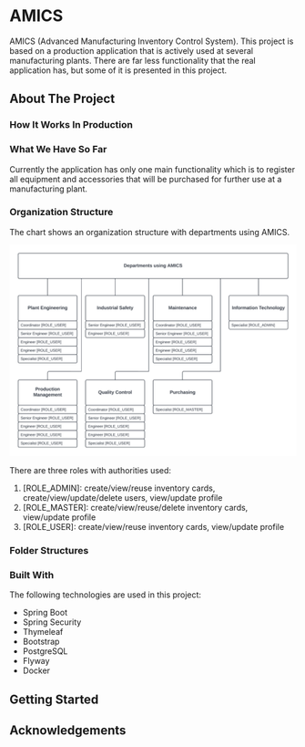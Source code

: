 # AMICS
AMICS (Advanced Manufacturing Inventory Control System).
This project is based on a production application that is actively used at several manufacturing plants.
There are far less functionality that the real application has, but some of it is presented in this project.

## About The Project

### How It Works In Production


### What We Have So Far
Currently the application has only one main functionality which is to register all equipment and accessories
that will be purchased for further use at a manufacturing plant.

### Organization Structure
The chart shows an organization structure with departments using AMICS.

![org-structure](src/main/resources/static/images-readme/org-structure.png)

There are three roles with authorities used:
1. [ROLE_ADMIN]: create/view/reuse inventory cards, create/view/update/delete users, view/update profile
1. [ROLE_MASTER]: create/view/reuse/delete inventory cards, view/update profile
1. [ROLE_USER]: create/view/reuse inventory cards, view/update profile

### Folder Structures


### Built With
The following technologies are used in this project:
* Spring Boot
* Spring Security
* Thymeleaf
* Bootstrap
* PostgreSQL
* Flyway
* Docker

## Getting Started


## Acknowledgements

